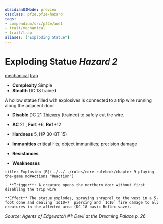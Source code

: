 ```yaml
---
obsidianUIMode: preview
cssclass: pf2e,pf2e-hazard
tags:
- compendium/src/pf2e/aoe1
- trait/mechanical
- trait/trap
aliases: ["Exploding Statue"]
---
```

# Exploding Statue *Hazard 2*  
[mechanical](../../../Rules/traits/mechanical.md)  [trap](../../../Rules/traits/trap.md)  

- **Complexity** Simple
- **Stealth** DC 18 trained  

A hollow statue filled with explosives is connected to a trip wire running along the adjacent door.

- **Disable** DC 21 [Thievery](../../skills.md#Thievery) (trained) to safely cut the wire.  

- **AC** 21 , **Fort** +6, **Ref** +12
- **Hardness** 5, **HP** 30 (BT 15)
- **Immunities** critical hits; object immunities; precision damage
- **Resistances** 
- **Weaknesses** 
     
```ad-embed-ability
title: Explosion [R](../../../rules/core-rulebook/chapter-9-playing-the-game.md#Actions "Reaction")

- **Trigger**: A creature opens the northern door without first disabling the trip wire

**Effect** The statue explodes, spraying shrapnel to the west in a 5-foot cone and dealing `1d10+7` piercing and `1d10` fire damage to all creatures in the affected area (DC 18 basic Reflex save).
```

*Source: Agents of Edgewatch #1: Devil at the Dreaming Palace p. 26*
